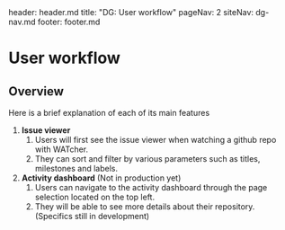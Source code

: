 <frontmatter>
  header: header.md
  title: "DG: User workflow"
  pageNav: 2
  siteNav: dg-nav.md
  footer: footer.md
</frontmatter>

# User workflow

<!-- Add relevant content -->
## Overview

Here is a brief explanation of each of its main features
1. **Issue viewer**
   1. Users will first see the issue viewer when watching a github repo with WATcher. 
   1. They can sort and filter by various parameters such as titles, milestones and labels. 
2. **Activity dashboard** (Not in production yet)
   1. Users can navigate to the activity dashboard through the page selection located on the top left.
   1. They will be able to see more details about their repository. (Specifics still in development)